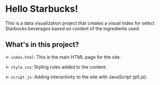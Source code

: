 # Hello Starbucks!

This is a data visualization project that creates a visual index for select Starbucks beverages based on content of the ingredients used.

## What's in this project?


← `index.html`: This is the main HTML page for the site.

← `style.css`: Styling rules added to the content.

← `script.js`: Adding interactivity to the site with JavaScript (p5.js).



